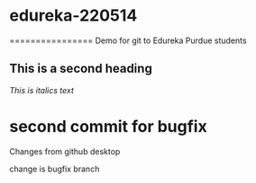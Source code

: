 
# edureka-220514
================
Demo for git to Edureka Purdue students

## This is a second heading
_This is italics text_
# second commit for bugfix


Changes from github desktop


change is bugfix branch

